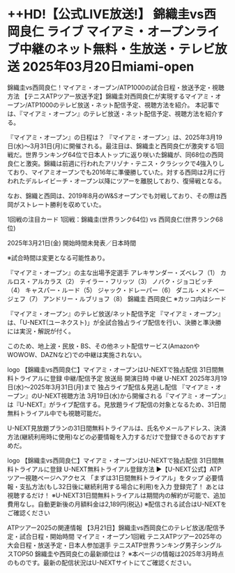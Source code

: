 # ++HD!【公式LIVE放送!】 錦織圭vs西岡良仁 ライブ マイアミ・オープンライブ中継のネット無料・生放送・テレビ放送 2025年03月20日miami-open

錦織圭vs西岡良仁！マイアミ・オープン/ATP1000の試合日程・放送予定・視聴方法
【テニスATPツアー放送予定】錦織圭対西岡良仁が実現するマイアミ・オープン/ATP1000のテレビ放送・ネット配信予定、視聴方法を紹介。
本記事では、『マイアミ・オープン』のテレビ放送・ネット配信予定、視聴方法を紹介する。

『マイアミ・オープン』の日程は？
『マイアミ・オープン』は、2025年3月19日(水)～3月31日(月)に開催される。最注目は、錦織圭と西岡良仁が激突する1回戦だ。世界ランキング64位で日本人トップに返り咲いた錦織が、同68位の西岡良仁と激突。錦織は前週に行われたアリゾナ・テニス・クラシックで4強入りしており、マイアミオープンでも2016年に準優勝していた。対する西岡は2月に行われたデルレイビーチ・オープン以降にツアーを離脱しており、復帰戦となる。

なお、錦織と西岡は、2019年8月のW&Sオープンでも対戦しており、その際は西岡がストレート勝利を収めていた。

1回戦の注目カード
1回戦：錦織圭(世界ランク64位) vs 西岡良仁(世界ランク68位)

2025年3月21日(金) 開始時間未発表／日本時間

※試合時間は変更となる可能性あり。

『マイアミ・オープン』の主な出場予定選手
アレキサンダー・ズベレフ（1）
カルロス・アルカラス（2）
テイラー・フリッツ（3）
ノバク・ジョコビッチ（4）
キャスパー・ルード（5）
ジャック・ドレーパー（6）
ダニル・メドベージェフ（7）
アンドリー・ルブリョフ（8）
錦織圭
西岡良仁
※カッコ内はシード

『マイアミ・オープン』のテレビ放送/ネット配信予定
『マイアミ・オープン』は、「U-NEXT(ユーネクスト)」が全試合独占ライブ配信を行い、決勝と準決勝には実況・解説が付く。

このため、地上波・民放・BS、その他ネット配信サービス(AmazonやWOWOW、DAZNなど)での中継は実施されない。

logo
【錦織圭vs西岡良仁】マイアミ・オープンはU-NEXTで独占配信
31日間無料トライアルに登録
中継/配信予定
放送局	開演日時	中継
U-NEXT	2025年3月19日(水)～2025年3月31日(月)まで	独占ライブ配信＆見逃し配信
『マイアミ・オープン』のU-NEXT視聴方法
3月19日(水)から開催される『マイアミ・オープン』は『U-NEXT』がライブ配信する。見放題ライブ配信の対象となるため、31日間無料トライアル中でも視聴可能だ。

U-NEXT見放題プランの31日間無料トライアルは、氏名やメールアドレス、決済方法(継続利用時に使用)などの必要情報を入力するだけで登録できるのでおすすめだ。

logo
【錦織圭vs西岡良仁】マイアミ・オープンはU-NEXTで独占配信
31日間無料トライアルに登録
U-NEXT無料トライアル登録方法
▶【U-NEXT公式】ATPツアー視聴ページへアクセス
「まずは31日間無料トライアル」をタップ
必要情報・支払方法(もし32日後に継続利用する場合に利用)を入力
登録完了！
あとは視聴するだけ！
※U-NEXT31日間無料トライアルは期間内の解約が可能で、追加費用なし。自動更新後の月額料金は2,189円(税込)
※配信される試合はU-NEXTをご確認ください

ATPツアー2025の関連情報
【3月21日】錦織圭vs西岡良仁のテレビ放送/配信予定・試合日程・開始時間 マイアミ・オープン1回戦
テニスATPツアー2025年の大会日程・放送予定・日本人参加選手
テニスATP世界ランキング男子シングルスTOP50 錦織圭や西岡良仁の最新順位は？
※本ページの情報は2025年3月時点のものです。最新の配信状況はU-NEXTサイトにてご確認ください。
